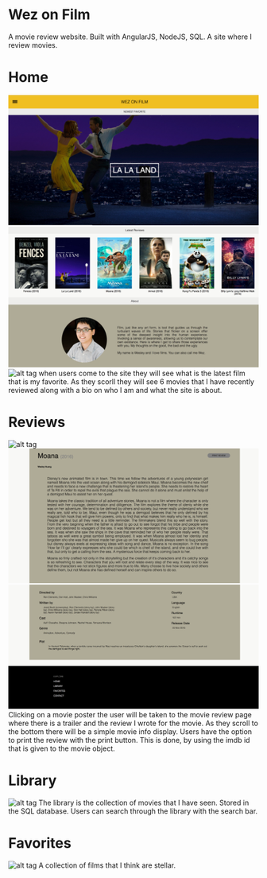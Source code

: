 # Wez on Film
A movie review website. Built with AngularJS, NodeJS, SQL. A site where I review movies.

# Home
![alt tag](https://github.com/wesleyhuang23/wezonfilm/blob/master/screenshots/home.png)
![alt tag](https://github.com/wesleyhuang23/wezonfilm/blob/master/screenshots/home2.png)
![alt tag](https://github.com/wesleyhuang23/wezonfilm/blob/master/screenshots/home3.png)
when users come to the site they will see what is the latest film that is my favorite. As they scorll they will see 6 movies that I have recently reviewed along with a bio on who I am and what the site is about.

# Reviews
![alt tag](https://github.com/wesleyhuang23/wezonfilm/blob/master/screenshots/review1.png)
![alt tag](https://github.com/wesleyhuang23/wezonfilm/blob/master/screenshots/review2.png)
![alt tag](https://github.com/wesleyhuang23/wezonfilm/blob/master/screenshots/review3.png)
Clicking on a movie poster the user will be taken to the movie review page where there is a trailer and the review I wrote for the movie. As they scroll to the bottom there will be a simple movie info display. Users have the option to print the review with the print button. This is done, by using the imdb id that is given to the movie object.

# Library
![alt tag](https://github.com/wesleyhuang23/wezonfilm/blob/master/screenshots/library.png)
The library is the collection of movies that I have seen. Stored in the SQL database. Users can search through the library with the search bar.

# Favorites
![alt tag](https://github.com/wesleyhuang23/wezonfilm/blob/master/screenshots/favorites.png)
A collection of films that I think are stellar.
